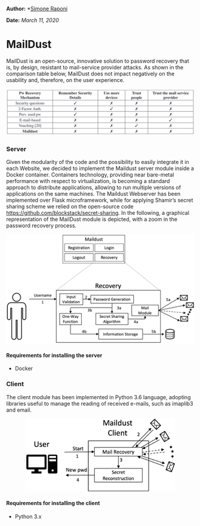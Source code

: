 **Author:** *[Simone Raponi](https://github.com/SimoneRaponi)

**Date:**   *March 11, 2020*

# MailDust

MailDust is an open-source, innovative solution to password recovery that is, by design, resistant to mail-service provider attacks.
As shown in the comparison table below, MailDust does not impact negatively on the usability and, therefore, on the user experience.

<p align="center"> <img src="img/comparison.png" width="600"> </p>

### Server

Given the modularity of the code and the possibility to easily integrate it in each Website, we decided to implement the Maildust server module inside a Docker container. 
Containers technology, providing near bare-metal performance with respect to virtualization, is becoming a standard approach to distribute applications, allowing to run multiple versions of applications on the same machines.
The Maildust Webserver has been implemented over Flask microframework, while for applying Shamir’s secret sharing scheme we relied on the open-source code https://github.com/blockstack/secret-sharing.
In the following, a graphical representation of the MailDust module is depicted, with a zoom in the password recovery process.

<p align="center"> <img src="img/recovery.jpg" width="600"> </p>


#### Requirements for installing the server
 - Docker

### Client

The client module has been implemented in Python 3.6 language, adopting libraries useful to manage the reading of received e-mails, such as imaplib3 and email.

<p align="center"> <img src="img/client-module.jpg" width="400"> </p>

#### Requirements for installing the client
 - Python 3.x
